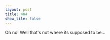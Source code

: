 ```yaml
---
layout: post
title: 404
show_tile: false
---
```


Oh no! Well that's not where its supposed to be...
